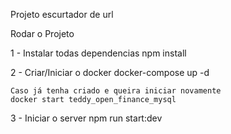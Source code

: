 Projeto escurtador de url

Rodar o Projeto

1 - Instalar todas dependencias
    npm install

2 - Criar/Iniciar o docker
    docker-compose up -d
    
    Caso já tenha criado e queira iniciar novamente 
    docker start teddy_open_finance_mysql

3 - Iniciar o server 
    npm run start:dev 




